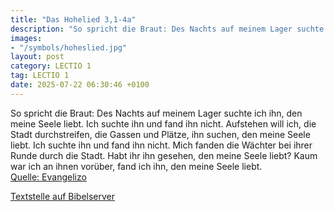 ```yaml
---
title: "Das Hohelied 3,1-4a"
description: "So spricht die Braut: Des Nachts auf meinem Lager suchte ich ihn, den meine Seele liebt. Ich suchte ihn und fand ihn nicht. Aufstehen will ich, die Stadt durchstreifen, die Gassen und Plätze, ihn suchen, den meine Seele liebt. Ich suchte ihn und fand ihn nicht. Mich fanden die Wä...."
images:
- "/symbols/hoheslied.jpg"
layout: post
category: LECTIO 1
tag: LECTIO 1
date: 2025-07-22 06:30:46 +0100
---
```

So spricht die Braut: Des Nachts auf meinem Lager suchte ich ihn, den meine Seele liebt. Ich suchte ihn und fand ihn nicht.
Aufstehen will ich, die Stadt durchstreifen, die Gassen und Plätze, ihn suchen, den meine Seele liebt. Ich suchte ihn und fand ihn nicht.
Mich fanden die Wächter bei ihrer Runde durch die Stadt.<!--more--> Habt ihr ihn gesehen, den meine Seele liebt?
Kaum war ich an ihnen vorüber, fand ich ihn, den meine Seele liebt.<br>
[Quelle: Evangelizo](https://evangeliumtagfuertag.org/DE/gospel)

[Textstelle auf Bibelserver](https://www.bibleserver.com/EU/Hoheslied3,1-4a)
